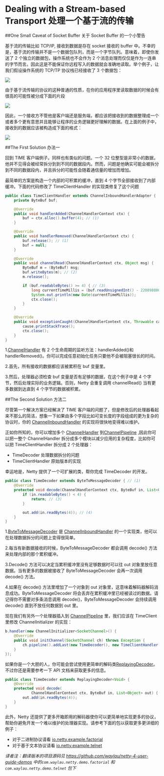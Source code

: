 # Dealing with a Stream-based Transport 处理一个基于流的传输

##One Small Caveat of Socket Buffer 关于 Socket Buffer 的一个小警告

基于流的传输比如 TCP/IP, 接收到数据是存在 socket 接收的 buffer 中。不幸的是，基于流的传输并不是一个数据包队列，而是一个字节队列。意味着，即使你发送了 2 个独立的数据包，操作系统也不会作为 2 个消息处理而仅仅是作为一连串的字节而言。因此这是不能保证你远程写入的数据就会准确地读取。举个例子，让我们假设操作系统的 TCP/TP 协议栈已经接收了 3 个数据包：

![](http://99btgc01.info/uploads/2015/02/buf01.png)

由于基于流传输的协议的这种普通的性质，在你的应用程序里读取数据的时候会有很高的可能性被分成下面的片段

![](http://99btgc01.info/uploads/2015/02/buf02.png)

因此，一个接收方不管他是客户端还是服务端，都应该把接收到的数据整理成一个或者多个更有意思并且能够让程序的业务逻辑更好理解的数据。在上面的例子中，接收到的数据应该被构造成下面的格式：

![](http://99btgc01.info/uploads/2015/02/buf01.png)

##The First Solution 办法一

回到 TIME 客户端例子。同样也有类似的问题。一个 32 位整型是非常小的数据，他并不见得会被经常拆分到到不同的数据段内。然而，问题是他确实可能会被拆分到不同的数据段内，并且拆分的可能性会随着通信量的增加而增加。

最简单的方案是构造一个内部的可积累的缓冲，直到 4 个字节全部接收到了内部缓冲。下面的代码修改了 TimeClientHandler 的实现类修复了这个问题

```java
public class TimeClientHandler extends ChannelInboundHandlerAdapter {
	private ByteBuf buf;

	@Override
	public void handlerAdded(ChannelHandlerContext ctx) {
		buf = ctx.alloc().buffer(4); // (1)
	}

	@Override
	public void handlerRemoved(ChannelHandlerContext ctx) {
		buf.release(); // (1)
		buf = null;
	}

	@Override
	public void channelRead(ChannelHandlerContext ctx, Object msg) {
		ByteBuf m = (ByteBuf) msg;
		buf.writeBytes(m); // (2)
		m.release();

		if (buf.readableBytes() >= 4) { // (3)
			long currentTimeMillis = (buf.readUnsignedInt() - 2208988800L) * 1000L;
			System.out.println(new Date(currentTimeMillis));
			ctx.close();
		}
	}

	@Override
	public void exceptionCaught(ChannelHandlerContext ctx, Throwable cause) {
		cause.printStackTrace();
		ctx.close();
	}
}
```

1.[ChannelHandler](http://netty.io/4.0/api/io/netty/channel/ChannelHandler.html) 有 2 个生命周期的监听方法：handlerAdded()和 handlerRemoved()。你可以完成任意初始化任务只要他不会被阻塞很长的时间。

2.首先，所有接收的数据都应该被累积在 buf 变量里。

3.然后，处理器必须检查 buf 变量是否有足够的数据，在这个例子中是 4 个字节，然后处理实际的业务逻辑。否则，Netty 会重复调用 channelRead() 当有更多数据到达直到 4 个字节的数据被积累。

##The Second Solution 方法二

尽管第一个解决方案已经解决了 TIME 客户端的问题了，但是修改后的处理器看起来不那么的简洁，想象一下如果由多个字段比如可变长度的字段组成的更为复杂的协议时，你的 [ChannelInboundHandler](http://netty.io/4.0/api/io/netty/channel/ChannelInboundHandler.html) 的实现将很快地变得难以维护。

正如你所知的，你可以增加多个 [ChannelHandler](http://netty.io/4.0/api/io/netty/channel/ChannelHandler.html) 到[ChannelPipeline](http://netty.io/4.0/api/io/netty/channel/ChannelPipeline.html) ,因此你可以把一整个 ChannelHandler 拆分成多个模块以减少应用的复杂程度，比如你可以把 TimeClientHandler 拆分成 2 个处理器：

- TimeDecoder 处理数据拆分的问题
- TimeClientHandler 原始版本的实现

幸运地是，Netty 提供了一个可扩展的类，帮你完成 TimeDecoder 的开发。

```java
public class TimeDecoder extends ByteToMessageDecoder { // (1)
    @Override
    protected void decode(ChannelHandlerContext ctx, ByteBuf in, List<Object> out) { // (2)
        if (in.readableBytes() < 4) {
            return; // (3)
        }

        out.add(in.readBytes(4)); // (4)
    }
}
```

1.[ByteToMessageDecoder](http://netty.io/4.0/api/io/netty/handler/codec/ByteToMessageDecoder.html) 是 [ChannelInboundHandler](http://netty.io/4.0/api/io/netty/channel/ChannelInboundHandler.html) 的一个实现类，他可以在处理数据拆分的问题上变得很简单。

2.每当有新数据接收的时候，ByteToMessageDecoder 都会调用 decode() 方法来处理内部的那个累积缓冲。

3.Decode() 方法可以决定当累积缓冲里没有足够数据时可以往 out 对象里放任意数据。当有更多的数据被接收了 ByteToMessageDecoder 会再一次调用 decode() 方法。

4.如果在 decode() 方法里增加了一个对象到 out 对象里，这意味着解码器解码消息成功。ByteToMessageDecoder 将会丢弃在累积缓冲里已经被读过的数据。请记得你不需要对多条消息调用 decode()，ByteToMessageDecoder 会持续调用 decode() 直到不放任何数据到 out 里。

现在我们有另外一个处理器插入到 [ChannelPipeline](http://netty.io/4.0/api/io/netty/channel/ChannelPipeline.html) 里，我们应该在 TimeClient 里修改 ChannelInitializer 的实现：

```java
b.handler(new ChannelInitializer<SocketChannel>() {
    @Override
    public void initChannel(SocketChannel ch) throws Exception {
        ch.pipeline().addLast(new TimeDecoder(), new TimeClientHandler());
    }
});
```

如果你是一个大胆的人，你可能会尝试使用更简单的解码类[ReplayingDecoder](http://netty.io/4.0/api/io/netty/handler/codec/ReplayingDecoder.html)。不过你还是需要参考一下 API 文档来获取更多的信息。

```java
public class TimeDecoder extends ReplayingDecoder<Void> {
    @Override
    protected void decode(
            ChannelHandlerContext ctx, ByteBuf in, List<Object> out) {
        out.add(in.readBytes(4));
    }
}
```

此外，Netty 还提供了更多开箱即用的解码器使你可以更简单地实现更多的协议，帮助你避免开发一个难以维护的处理器实现。请参考下面的包以获取更多更详细的例子：

- 对于二进制协议请看 [io.netty.example.factorial](http://netty.io/4.0/xref/io/netty/example/factorial/package-summary.html)
- 对于基于文本协议请看 [io.netty.example.telnet](http://netty.io/4.0/xref/io/netty/example/telnet/package-summary.html)

_译者注：翻译版本的项目源码见 <https://github.com/waylau/netty-4-user-guide-demos> 中的`com.waylau.netty.demo.factorial` 和 `com.waylau.netty.demo.telnet` 包下_
